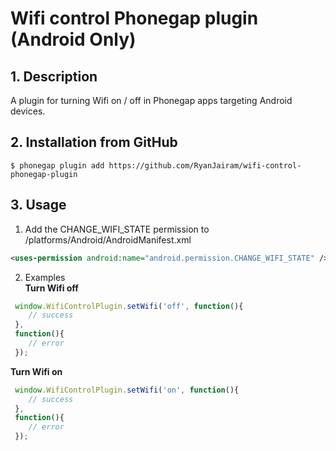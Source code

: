 # Wifi control Phonegap plugin (Android Only)

## 1. Description
A plugin for turning Wifi on / off in Phonegap apps targeting Android devices.

## 2. Installation from GitHub
`$ phonegap plugin add https://github.com/RyanJairam/wifi-control-phonegap-plugin`

## 3. Usage
1. Add the CHANGE_WIFI_STATE permission to /platforms/Android/AndroidManifest.xml  
```xml
<uses-permission android:name="android.permission.CHANGE_WIFI_STATE" />
```

2. Examples  
__Turn Wifi off__
```javascript
 window.WifiControlPlugin.setWifi('off', function(){ 
    // success
 },
 function(){
    // error
 });
```

__Turn Wifi on__
```javascript
 window.WifiControlPlugin.setWifi('on', function(){ 
    // success
 },
 function(){
    // error
 });
```
